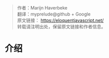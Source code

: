 
>作者：Marijn Haverbeke  
翻译：myprelude@github  +  Google  
原文链接： https://eloquentjavascript.net/   
转载请注明出处，保留原文链接和作者信息。

# 介绍

